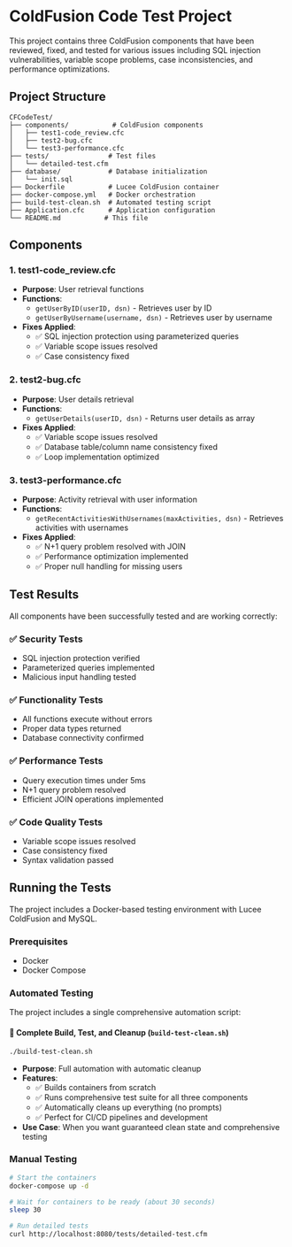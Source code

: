 # ColdFusion Code Test Project

This project contains three ColdFusion components that have been reviewed, fixed, and tested for various issues including SQL injection vulnerabilities, variable scope problems, case inconsistencies, and performance optimizations.

## Project Structure

```
CFCodeTest/
├── components/           # ColdFusion components
│   ├── test1-code_review.cfc
│   ├── test2-bug.cfc
│   └── test3-performance.cfc
├── tests/               # Test files
│   └── detailed-test.cfm
├── database/            # Database initialization
│   └── init.sql
├── Dockerfile           # Lucee ColdFusion container
├── docker-compose.yml   # Docker orchestration
├── build-test-clean.sh  # Automated testing script
├── Application.cfc      # Application configuration
└── README.md           # This file
```

## Components

### 1. test1-code_review.cfc
- **Purpose**: User retrieval functions
- **Functions**: 
  - `getUserByID(userID, dsn)` - Retrieves user by ID
  - `getUserByUsername(username, dsn)` - Retrieves user by username
- **Fixes Applied**:
  - ✅ SQL injection protection using parameterized queries
  - ✅ Variable scope issues resolved
  - ✅ Case consistency fixed

### 2. test2-bug.cfc
- **Purpose**: User details retrieval
- **Functions**:
  - `getUserDetails(userID, dsn)` - Returns user details as array
- **Fixes Applied**:
  - ✅ Variable scope issues resolved
  - ✅ Database table/column name consistency fixed
  - ✅ Loop implementation optimized

### 3. test3-performance.cfc
- **Purpose**: Activity retrieval with user information
- **Functions**:
  - `getRecentActivitiesWithUsernames(maxActivities, dsn)` - Retrieves activities with usernames
- **Fixes Applied**:
  - ✅ N+1 query problem resolved with JOIN
  - ✅ Performance optimization implemented
  - ✅ Proper null handling for missing users

## Test Results

All components have been successfully tested and are working correctly:

### ✅ Security Tests
- SQL injection protection verified
- Parameterized queries implemented
- Malicious input handling tested

### ✅ Functionality Tests
- All functions execute without errors
- Proper data types returned
- Database connectivity confirmed

### ✅ Performance Tests
- Query execution times under 5ms
- N+1 query problem resolved
- Efficient JOIN operations implemented

### ✅ Code Quality Tests
- Variable scope issues resolved
- Case consistency fixed
- Syntax validation passed

## Running the Tests

The project includes a Docker-based testing environment with Lucee ColdFusion and MySQL.

### Prerequisites
- Docker
- Docker Compose

### Automated Testing

The project includes a single comprehensive automation script:

#### 🚀 **Complete Build, Test, and Cleanup** (`build-test-clean.sh`)
```bash
./build-test-clean.sh
```
- **Purpose**: Full automation with automatic cleanup
- **Features**: 
  - ✅ Builds containers from scratch
  - ✅ Runs comprehensive test suite for all three components
  - ✅ Automatically cleans up everything (no prompts)
  - ✅ Perfect for CI/CD pipelines and development
- **Use Case**: When you want guaranteed clean state and comprehensive testing

### Manual Testing
```bash
# Start the containers
docker-compose up -d

# Wait for containers to be ready (about 30 seconds)
sleep 30

# Run detailed tests
curl http://localhost:8080/tests/detailed-test.cfm
``` 